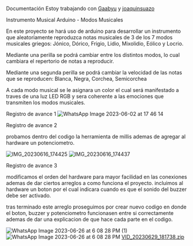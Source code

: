 Documentación
Estoy trabajando con [Gaabyu](http://github.com/Gaabyu) y [joaquinsuazo](http://github.com/joaquinsuazo)

Instrumento Musical Arduino - Modos Musicales 

En este proyecto se hará uso de arduino para desarrollar un instrumento que aleatoriamente reproduzca notas musicales de 3 de los 7 modos musicales griegos: Jónico, Dórico, Frigio, Lidio, Mixolidio, Eólico y Locrio.

Mediante una perilla se podrá cambiar entre los distintos modos, lo cual cambiara el repertorio de notas a reproducir.

Mediante una segunda perilla se podrá cambiar la velocidad de las notas que se reproducen: Blanca, Negra, Corchea, Semicorchea

A cada modo musical se le asignara un color el cual será manifestado a traves de una luz LED RGB y sera coherente a las emociones que transmiten los modos musicales. 

Registro de avance 1
![WhatsApp Image 2023-06-02 at 17 46 14](https://github.com/Maginni/aud5i022-2023-1/assets/115827031/e2b45cc0-0238-4edd-b10b-58c880953c19)

Registro de avance 2

probamos dentro del codigo la herramienta de millis ademas de agregar al hardware un potenciometro.

![IMG_20230616_174425](https://github.com/joaquinsuazo/aud5i022-2023-1/assets/128074599/7e88c9df-cda8-4410-a1ca-8236224fc3bd)
![IMG_20230616_174437](https://github.com/joaquinsuazo/aud5i022-2023-1/assets/128074599/3656801a-1df7-442e-83b4-f69504c6e535)

Registro de avance 3

modificamos el orden del hardware para mayor facilidad en las conexiones ademas de dar ciertos arreglos a como funciona el proyecto. incluimos al hardware un boton por el cual indicara cuando es que el sonido del buzzer debe ser activado.

tras terminado este arreglo proseguimos por crear nuevo codigo en donde el boton, buzzer y potenciometro funcionasen entre si correctamente ademas de dar una explicacion de que hace cada parte en el codigo. 

![WhatsApp Image 2023-06-26 at 6 08 28 PM (1)](https://github.com/joaquinsuazo/aud5i022-2023-1/assets/128074599/0afae982-01bd-4d6a-b5ee-030e5c095b38)
![WhatsApp Image 2023-06-26 at 6 08 28 PM](https://github.com/joaquinsuazo/aud5i022-2023-1/assets/128074599/4c4f5e13-e799-4122-a7e3-aa1085d6662c)
[VID_20230629_181738.zip](https://github.com/joaquinsuazo/aud5i022-2023-1/files/11911475/VID_20230629_181738.zip)



